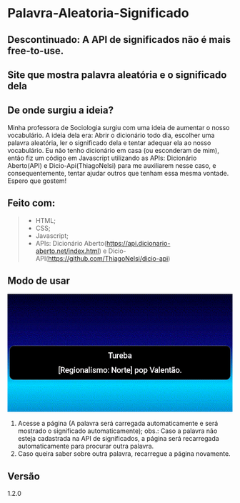 # Palavra-Aleatoria-Significado
## Descontinuado: A API de significados não é mais free-to-use.
## Site que mostra palavra aleatória e o significado dela
## De onde surgiu a ideia?
Minha professora de Sociologia surgiu com uma ideia de aumentar o nosso vocabulário. A ideia dela era: Abrir o dicionário todo dia, escolher uma palavra aleatória, ler o significado dela e tentar adequar ela ao nosso vocabulário. 
Eu não tenho dicionário em casa (ou esconderam de mim), então fiz um código em Javascript utilizando as APIs: Dicionário Aberto(API) e Dicio-Api(ThiagoNelsi) para me auxiliarem nesse caso, e consequentemente, tentar ajudar outros que tenham essa mesma vontade. Espero que gostem!

## Feito com:
>- HTML;
>- CSS;
>- Javascript;
>- APIs: Dicionário Aberto(https://api.dicionario-aberto.net/index.html) e Dicio-API(https://github.com/ThiagoNelsi/dicio-api)

## Modo de usar
![](/sample/sample.gif)

1. Acesse a página (A palavra será carregada automaticamente e será mostrado o significado automaticamente);
obs.: Caso a palavra não esteja cadastrada na API de significados, a página será recarregada automaticamente para procurar outra palavra.
2. Caso queira saber sobre outra palavra, recarregue a página novamente.

## Versão
1.2.0
